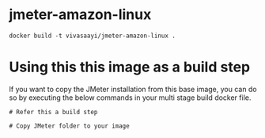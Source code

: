 # jmeter-amazon-linux

```
docker build -t vivasaayi/jmeter-amazon-linux .
```

# Using this this image as a build step

If you want to copy the JMeter installation from this base image, you can do so by executing the below commands in your multi stage build docker file.

```
# Refer this a build step

# Copy JMeter folder to your image
```